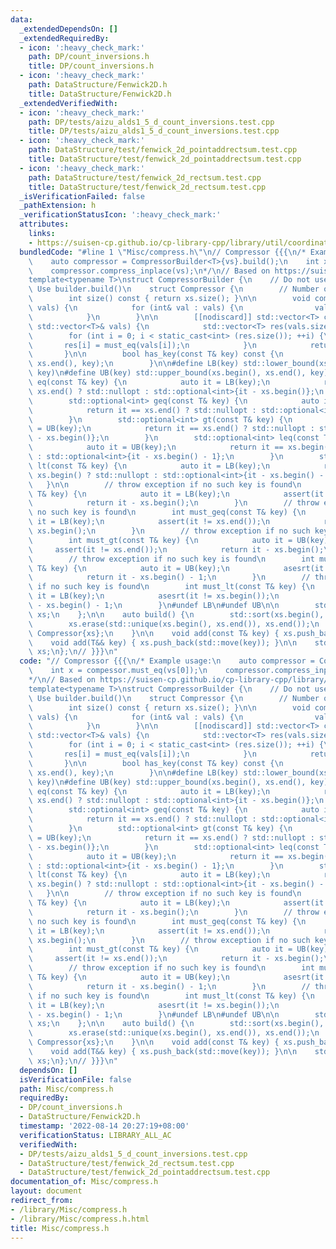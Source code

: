 ```yaml
---
data:
  _extendedDependsOn: []
  _extendedRequiredBy:
  - icon: ':heavy_check_mark:'
    path: DP/count_inversions.h
    title: DP/count_inversions.h
  - icon: ':heavy_check_mark:'
    path: DataStructure/Fenwick2D.h
    title: DataStructure/Fenwick2D.h
  _extendedVerifiedWith:
  - icon: ':heavy_check_mark:'
    path: DP/tests/aizu_alds1_5_d_count_inversions.test.cpp
    title: DP/tests/aizu_alds1_5_d_count_inversions.test.cpp
  - icon: ':heavy_check_mark:'
    path: DataStructure/test/fenwick_2d_pointaddrectsum.test.cpp
    title: DataStructure/test/fenwick_2d_pointaddrectsum.test.cpp
  - icon: ':heavy_check_mark:'
    path: DataStructure/test/fenwick_2d_rectsum.test.cpp
    title: DataStructure/test/fenwick_2d_rectsum.test.cpp
  _isVerificationFailed: false
  _pathExtension: h
  _verificationStatusIcon: ':heavy_check_mark:'
  attributes:
    links:
    - https://suisen-cp.github.io/cp-library-cpp/library/util/coordinate_compressor.hpp
  bundledCode: "#line 1 \"Misc/compress.h\"\n// Compressor {{{\n/* Example usage:\n\
    \    auto compressor = CompressorBuilder<T>{vs}.build();\n    int x = compessor.must_eq(vs[0]);\n\
    \    compressor.compress_inplace(vs);\n*/\n// Based on https://suisen-cp.github.io/cp-library-cpp/library/util/coordinate_compressor.hpp\n\
    template<typename T>\nstruct CompressorBuilder {\n    // Do not use directly.\
    \ Use builder.build()\n    struct Compressor {\n        // Number of unique keys\n\
    \        int size() const { return xs.size(); }\n\n        void compress_inplace(std::vector<T>&\
    \ vals) {\n            for (int& val : vals) {\n                val = must_eq(val);\n\
    \            }\n        }\n\n        [[nodiscard]] std::vector<T> compress(const\
    \ std::vector<T>& vals) {\n            std::vector<T> res(vals.size());\n    \
    \        for (int i = 0; i < static_cast<int> (res.size()); ++i) {\n         \
    \       res[i] = must_eq(vals[i]);\n            }\n            return res;\n \
    \       }\n\n        bool has_key(const T& key) const {\n            return std::binary_search(xs.begin(),\
    \ xs.end(), key);\n        }\n\n#define LB(key) std::lower_bound(xs.begin(), xs.end(),\
    \ key)\n#define UB(key) std::upper_bound(xs.begin(), xs.end(), key)\n        std::optional<int>\
    \ eq(const T& key) {\n            auto it = LB(key);\n            return it ==\
    \ xs.end() ? std::nullopt : std::optional<int>{it - xs.begin()};\n        }\n\
    \        std::optional<int> geq(const T& key) {\n            auto it = LB(key);\n\
    \            return it == xs.end() ? std::nullopt : std::optional<int>{it - xs.begin()};\n\
    \        }\n        std::optional<int> gt(const T& key) {\n            auto it\
    \ = UB(key);\n            return it == xs.end() ? std::nullopt : std::optional<int>{it\
    \ - xs.begin()};\n        }\n        std::optional<int> leq(const T& key) {\n\
    \            auto it = UB(key);\n            return it == xs.begin() ? std::nullopt\
    \ : std::optional<int>{it - xs.begin() - 1};\n        }\n        std::optional<int>\
    \ lt(const T& key) {\n            auto it = LB(key);\n            return it ==\
    \ xs.begin() ? std::nullopt : std::optional<int>{it - xs.begin() - 1};\n     \
    \   }\n\n        // throw exception if no such key is found\n        int must_eq(const\
    \ T& key) {\n            auto it = LB(key);\n            assert(it != xs.end());\n\
    \            return it - xs.begin();\n        }\n        // throw exception if\
    \ no such key is found\n        int must_geq(const T& key) {\n            auto\
    \ it = LB(key);\n            assert(it != xs.end());\n            return it -\
    \ xs.begin();\n        }\n        // throw exception if no such key is found\n\
    \        int must_gt(const T& key) {\n            auto it = UB(key);\n       \
    \     assert(it != xs.end());\n            return it - xs.begin();\n        }\n\
    \        // throw exception if no such key is found\n        int must_leq(const\
    \ T& key) {\n            auto it = UB(key);\n            asesrt(it != xs.begin());\n\
    \            return it - xs.begin() - 1;\n        }\n        // throw exception\
    \ if no such key is found\n        int must_lt(const T& key) {\n            auto\
    \ it = LB(key);\n            asesrt(it != xs.begin());\n            return it\
    \ - xs.begin() - 1;\n        }\n#undef LB\n#undef UB\n\n        std::vector<T>\
    \ xs;\n    };\n\n    auto build() {\n        std::sort(xs.begin(), xs.end());\n\
    \        xs.erase(std::unique(xs.begin(), xs.end()), xs.end());\n        return\
    \ Compressor{xs};\n    }\n\n    void add(const T& key) { xs.push_back(key); }\n\
    \    void add(T&& key) { xs.push_back(std::move(key)); }\n\n    std::vector<T>\
    \ xs;\n};\n// }}}\n"
  code: "// Compressor {{{\n/* Example usage:\n    auto compressor = CompressorBuilder<T>{vs}.build();\n\
    \    int x = compessor.must_eq(vs[0]);\n    compressor.compress_inplace(vs);\n\
    */\n// Based on https://suisen-cp.github.io/cp-library-cpp/library/util/coordinate_compressor.hpp\n\
    template<typename T>\nstruct CompressorBuilder {\n    // Do not use directly.\
    \ Use builder.build()\n    struct Compressor {\n        // Number of unique keys\n\
    \        int size() const { return xs.size(); }\n\n        void compress_inplace(std::vector<T>&\
    \ vals) {\n            for (int& val : vals) {\n                val = must_eq(val);\n\
    \            }\n        }\n\n        [[nodiscard]] std::vector<T> compress(const\
    \ std::vector<T>& vals) {\n            std::vector<T> res(vals.size());\n    \
    \        for (int i = 0; i < static_cast<int> (res.size()); ++i) {\n         \
    \       res[i] = must_eq(vals[i]);\n            }\n            return res;\n \
    \       }\n\n        bool has_key(const T& key) const {\n            return std::binary_search(xs.begin(),\
    \ xs.end(), key);\n        }\n\n#define LB(key) std::lower_bound(xs.begin(), xs.end(),\
    \ key)\n#define UB(key) std::upper_bound(xs.begin(), xs.end(), key)\n        std::optional<int>\
    \ eq(const T& key) {\n            auto it = LB(key);\n            return it ==\
    \ xs.end() ? std::nullopt : std::optional<int>{it - xs.begin()};\n        }\n\
    \        std::optional<int> geq(const T& key) {\n            auto it = LB(key);\n\
    \            return it == xs.end() ? std::nullopt : std::optional<int>{it - xs.begin()};\n\
    \        }\n        std::optional<int> gt(const T& key) {\n            auto it\
    \ = UB(key);\n            return it == xs.end() ? std::nullopt : std::optional<int>{it\
    \ - xs.begin()};\n        }\n        std::optional<int> leq(const T& key) {\n\
    \            auto it = UB(key);\n            return it == xs.begin() ? std::nullopt\
    \ : std::optional<int>{it - xs.begin() - 1};\n        }\n        std::optional<int>\
    \ lt(const T& key) {\n            auto it = LB(key);\n            return it ==\
    \ xs.begin() ? std::nullopt : std::optional<int>{it - xs.begin() - 1};\n     \
    \   }\n\n        // throw exception if no such key is found\n        int must_eq(const\
    \ T& key) {\n            auto it = LB(key);\n            assert(it != xs.end());\n\
    \            return it - xs.begin();\n        }\n        // throw exception if\
    \ no such key is found\n        int must_geq(const T& key) {\n            auto\
    \ it = LB(key);\n            assert(it != xs.end());\n            return it -\
    \ xs.begin();\n        }\n        // throw exception if no such key is found\n\
    \        int must_gt(const T& key) {\n            auto it = UB(key);\n       \
    \     assert(it != xs.end());\n            return it - xs.begin();\n        }\n\
    \        // throw exception if no such key is found\n        int must_leq(const\
    \ T& key) {\n            auto it = UB(key);\n            asesrt(it != xs.begin());\n\
    \            return it - xs.begin() - 1;\n        }\n        // throw exception\
    \ if no such key is found\n        int must_lt(const T& key) {\n            auto\
    \ it = LB(key);\n            asesrt(it != xs.begin());\n            return it\
    \ - xs.begin() - 1;\n        }\n#undef LB\n#undef UB\n\n        std::vector<T>\
    \ xs;\n    };\n\n    auto build() {\n        std::sort(xs.begin(), xs.end());\n\
    \        xs.erase(std::unique(xs.begin(), xs.end()), xs.end());\n        return\
    \ Compressor{xs};\n    }\n\n    void add(const T& key) { xs.push_back(key); }\n\
    \    void add(T&& key) { xs.push_back(std::move(key)); }\n\n    std::vector<T>\
    \ xs;\n};\n// }}}\n"
  dependsOn: []
  isVerificationFile: false
  path: Misc/compress.h
  requiredBy:
  - DP/count_inversions.h
  - DataStructure/Fenwick2D.h
  timestamp: '2022-08-14 20:27:19+08:00'
  verificationStatus: LIBRARY_ALL_AC
  verifiedWith:
  - DP/tests/aizu_alds1_5_d_count_inversions.test.cpp
  - DataStructure/test/fenwick_2d_rectsum.test.cpp
  - DataStructure/test/fenwick_2d_pointaddrectsum.test.cpp
documentation_of: Misc/compress.h
layout: document
redirect_from:
- /library/Misc/compress.h
- /library/Misc/compress.h.html
title: Misc/compress.h
---
```

